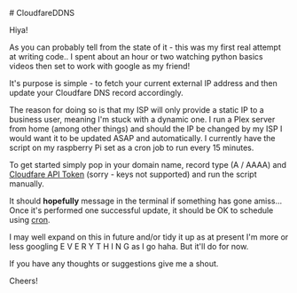 <p># CloudfareDDNS</p>
<p>Hiya!&nbsp;</p>
<p>As you can probably tell from the state of it - this was my first real attempt at writing code.. I spent about an hour or two watching python basics videos then set to work with google as my friend!</p>
<p>It&apos;s purpose is simple - to fetch your current external IP address and then update your Cloudfare DNS record accordingly.</p>
<p>The reason for doing so is that my ISP will only provide a static IP to a business user, meaning I&apos;m stuck with a dynamic one. I run a Plex server from home (among other things) and should the IP be changed by my ISP I would want it to be updated ASAP and automatically. I currently have the script on my raspberry Pi set as a cron job to run every 15 minutes.</p>
<p>To get started simply pop in your domain name, record type (A / AAAA) and <a href="https://developers.cloudflare.com/api/tokens/create">Cloudfare API Token</a> (sorry - keys not supported) and run the script manually.</p>
<p>It should <strong>hopefully</strong> message in the terminal if something has gone amiss... Once it&apos;s performed one successful update, it should be OK to schedule using <a href="https://crontab.guru/">cron</a>.</p>
<p>I may well expand on this in future and/or tidy it up as at present I&apos;m more or less googling E V E R Y T H I N G as I go haha. But it&apos;ll do for now.&nbsp;</p>
<p>If you have any thoughts or suggestions give me a shout.</p>
<p>Cheers!</p>
